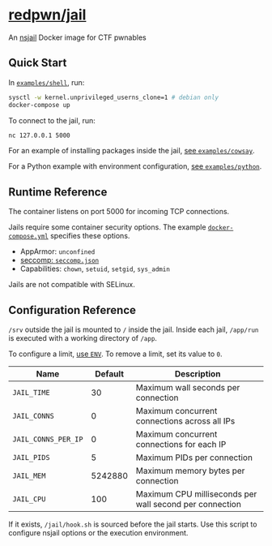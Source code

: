 # [redpwn/jail](https://hub.docker.com/r/redpwn/jail)

An [nsjail](https://nsjail.dev) Docker image for CTF pwnables

## Quick Start

In [`examples/shell`](https://github.com/redpwn/jail/tree/master/examples/shell), run:

```bash
sysctl -w kernel.unprivileged_userns_clone=1 # debian only
docker-compose up
```

To connect to the jail, run:

```bash
nc 127.0.0.1 5000
```

For an example of installing packages inside the jail, [see `examples/cowsay`](https://github.com/redpwn/jail/blob/master/examples/cowsay/Dockerfile).

For a Python example with environment configuration, [see `examples/python`](https://github.com/redpwn/jail/blob/master/examples/python/Dockerfile).

## Runtime Reference

The container listens on port 5000 for incoming TCP connections.

Jails require some container security options.
The example [`docker-compose.yml`](https://github.com/redpwn/jail/blob/master/examples/shell/docker-compose.yml) specifies these options.

* AppArmor: `unconfined`
* [seccomp: `seccomp.json`](https://github.com/redpwn/jail/blob/master/seccomp.json)
* Capabilities: `chown`, `setuid`, `setgid`, `sys_admin`

Jails are not compatible with SELinux.

## Configuration Reference

`/srv` outside the jail is mounted to `/` inside the jail.
Inside each jail, `/app/run` is executed with a working directory of `/app`.

To configure a limit, [use `ENV`](https://docs.docker.com/engine/reference/builder/#env).
To remove a limit, set its value to `0`.

Name|Default|Description
-|-|-
`JAIL_TIME`|30|Maximum wall seconds per connection
`JAIL_CONNS`|0|Maximum concurrent connections across all IPs
`JAIL_CONNS_PER_IP`|0|Maximum concurrent connections for each IP
`JAIL_PIDS`|5|Maximum PIDs per connection
`JAIL_MEM`|5242880|Maximum memory bytes per connection
`JAIL_CPU`|100|Maximum CPU milliseconds per wall second per connection

If it exists, `/jail/hook.sh` is sourced before the jail starts.
Use this script to configure nsjail options or the execution environment.
